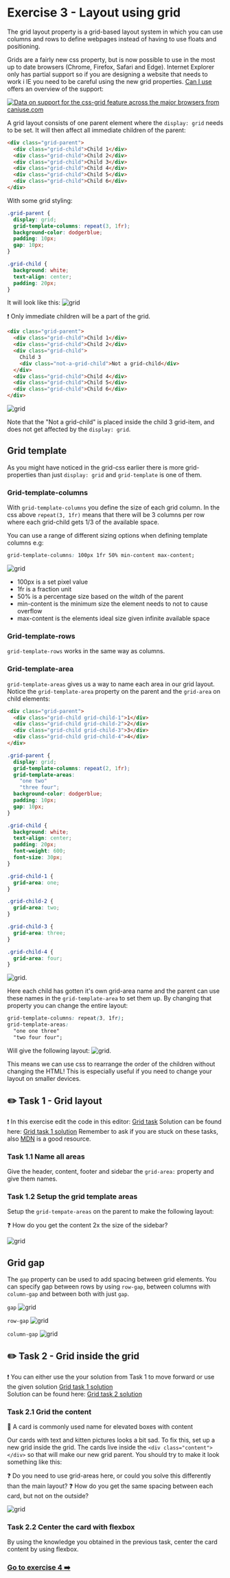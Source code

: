 # Exercise 3 - Layout using grid

The grid layout property is a grid-based layout system in which you can use columns and rows to define webpages instead of having to use floats and positioning.

Grids are a fairly new css property, but is now possible to use in the most up to date browsers (Chrome, Firefox, Safari and Edge). Internet Explorer only has partial support so if you are designing a website that needs to work i IE you need to be careful using the new grid properties. [Can I use](https://caniuse.com/) offers an overview of the support:

<a href="http://caniuse.com/#feat=css-grid">
<picture>
<source type="image/webp" srcset="https://caniuse.bitsofco.de/image/css-grid.webp">
<img src="https://caniuse.bitsofco.de/image/css-grid.png" alt="Data on support for the css-grid feature across the major browsers from caniuse.com">
</picture>
</a>

A grid layout consists of one parent element where the `display: grid` needs to be set. It will then affect all immediate children of the parent:

```html
<div class="grid-parent">
  <div class="grid-child">Child 1</div>
  <div class="grid-child">Child 2</div>
  <div class="grid-child">Child 3</div>
  <div class="grid-child">Child 4</div>
  <div class="grid-child">Child 5</div>
  <div class="grid-child">Child 6</div>
</div>
```

With some grid styling:

```css
.grid-parent {
  display: grid;
  grid-template-columns: repeat(3, 1fr);
  background-color: dodgerblue;
  padding: 10px;
  gap: 10px;
}

.grid-child {
  background: white;
  text-align: center;
  padding: 20px;
}
```

It will look like this:
![grid](images/grid.jpg)

:exclamation: Only immediate children will be a part of the grid.

```html
<div class="grid-parent">
  <div class="grid-child">Child 1</div>
  <div class="grid-child">Child 2</div>
  <div class="grid-child">
    Child 3
    <div class="not-a-grid-child">Not a grid-child</div>
  </div>
  <div class="grid-child">Child 4</div>
  <div class="grid-child">Child 5</div>
  <div class="grid-child">Child 6</div>
</div>
```

![grid](images/grid-not-child.jpg)

Note that the "Not a grid-child" is placed inside the child 3 grid-item, and does not get affected by the `display: grid`.

## Grid template

As you might have noticed in the grid-css earlier there is more grid-properties than just `display: grid` and `grid-template` is one of them.

### Grid-template-columns

With `grid-template-columns` you define the size of each grid column. In the css above `repeat(3, 1fr)` means that there will be 3 columns per row where each grid-child gets 1/3 of the available space.

You can use a range of different sizing options when defining template columns e.g:

```css
grid-template-columns: 100px 1fr 50% min-content max-content;
```

![grid](images/sizing.jpg)

- 100px is a set pixel value
- 1fr is a fraction unit
- 50% is a percentage size based on the witdh of the parent
- min-content is the minimum size the element needs to not to cause overflow
- max-content is the elements ideal size given infinite available space

### Grid-template-rows

`grid-template-rows` works in the same way as columns.

### Grid-template-area

`grid-template-areas` gives us a way to name each area in our grid layout. Notice the `grid-template-area` property on the parent and the `grid-area` on child elements:

```html
<div class="grid-parent">
  <div class="grid-child grid-child-1">1</div>
  <div class="grid-child grid-child-2">2</div>
  <div class="grid-child grid-child-3">3</div>
  <div class="grid-child grid-child-4">4</div>
</div>
```

```css
.grid-parent {
  display: grid;
  grid-template-columns: repeat(2, 1fr);
  grid-template-areas:
    "one two"
    "three four";
  background-color: dodgerblue;
  padding: 10px;
  gap: 10px;
}

.grid-child {
  background: white;
  text-align: center;
  padding: 20px;
  font-weight: 600;
  font-size: 30px;
}

.grid-child-1 {
  grid-area: one;
}

.grid-child-2 {
  grid-area: two;
}

.grid-child-3 {
  grid-area: three;
}

.grid-child-4 {
  grid-area: four;
}
```

![grid](images/grid-area-1.jpg).

Here each child has gotten it's own grid-area name and the parent can use these names in the `grid-template-area` to set them up. By changing that property you can change the entire layout:

```css
grid-template-columns: repeat(3, 1fr);
grid-template-areas:
  "one one three"
  "two four four";
```

Will give the following layout:
![grid](images/grid-area-51.jpg).

This means we can use css to rearrange the order of the children without changing the HTML! This is especially useful if you need to change your layout on smaller devices.

## :pencil2: Task 1 - Grid layout

:exclamation: In this exercise edit the code in this editor: [Grid task](https://codepen.io/grynag/pen/XWWBWww)
Solution can be found here: [Grid task 1 solution](https://codepen.io/grynag/pen/abbjzYZ)
Remember to ask if you are stuck on these tasks, also [MDN](https://developer.mozilla.org/en-US/docs/Web/CSS) is a good resource.

### Task 1.1 Name all areas

Give the header, content, footer and sidebar the `grid-area:` property and give them names.

### Task 1.2 Setup the grid template areas

Setup the `grid-tempate-areas` on the parent to make the following layout:

:question: How do you get the content 2x the size of the sidebar?

![grid](images/layout.png)

## Grid gap

The `gap` property can be used to add spacing between grid elements. You can specify gap between rows by using `row-gap`, between columns with `column-gap` and between both with just `gap`.

`gap`
![grid](images/gap.jpg)

`row-gap`
![grid](images/row-gap.jpg)

`column-gap`
![grid](images/column-gap.jpg)

## :pencil2: Task 2 - Grid inside the grid

:exclamation: You can either use the your solution from Task 1 to move forward or use the given solution [Grid task 1 solution](https://codepen.io/grynag/pen/BaaPyxO)  
Solution can be found here: [Grid task 2 solution](https://codepen.io/taranger/pen/drjYGq)

### Task 2.1 Grid the content

:book: A card is commonly used name for elevated boxes with content

Our cards with text and kitten pictures looks a bit sad. To fix this, set up a new grid inside the grid.
The cards live inside the `<div class="content"></div>` so that will make our new grid parent. You should try to make it look something like this:

:question: Do you need to use grid-areas here, or could you solve this differently than the main layout?
:question: How do you get the same spacing between each card, but not on the outside?

![grid](images/grid-cards.jpg)

### Task 2.2 Center the card with flexbox

By using the knowledge you obtained in the previous task, center the card content by using flexbox.

### [Go to exercise 4 :arrow_right:](../exercise-4/readme.md)
